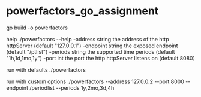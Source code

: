 # powerfactors_go_assignment

go build -o powerfactors

help
./powerfactors --help
-address string
        the address of the http httpServer (default "127.0.0.1")
  -endpoint string
        the exposed endpoint (default "/ptlist")
  -periods string
        the supported time periods (default "1h,1d,1mo,1y")
  -port int
        the port the http httpServer listens on (default 8080)
        
run with defaults
./powerfactors 

run with custom options
./powerfactors --address 127.0.0.2 --port 8000 --endpoint /periodlist --periods 1y,2mo,3d,4h
